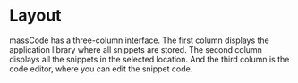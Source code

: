 # Layout

massCode has a three-column interface. The first column displays the application library where all snippets are stored. The second column displays all the snippets in the selected location. And the third column is the code editor, where you can edit the snippet code.

<img :src="withBase('/preview.png')">

<script setup>
import { withBase } from 'vitepress'
</script>